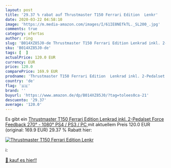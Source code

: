 ```yaml
---
layout: post
title: '29.37 % rabat auf Thrustmaster T150 Ferrari Edition  Lenkr'
date: 2020-03-22 04:58:10
image: 'https://m.media-amazon.com/images/I/61IE8NEfkTL._SL200_.jpg'
comments: true
category: ofertas
author: ring
slug: 'B014XZ85J0-de Thrustmaster T150 Ferrari Edition Lenkrad inkl. 2-Pedalset...'
sku: 'B014XZ85J0-de'
tags: [  ]
actualPrice: 120.0 EUR
currency: EUR
price: 120.0
comparePrice: 169.9 EUR
prodname: 'Thrustmaster T150 Ferrari Edition  Lenkrad inkl. 2-Pedalset  Force Feedback  270° - 1080°  PS4 / PS3 / PC '
country: 'de'
flag: '🇩🇪'
brand: ''
buyurl: 'https://www.amazon.de/dp/B014XZ85J0/?tag=tolees0ca-21'
descuento: '29.37'
average: '120.0'
---
```


Es gibt ein [Thrustmaster T150 Ferrari Edition  Lenkrad inkl. 2-Pedalset  Force Feedback  270° - 1080°  PS4 / PS3 / PC ](https://www.amazon.de/dp/B014XZ85J0/?tag=tolees0ca-21) mit aktuellem Preis 120.0 EUR (original: 169.9 EUR) 29.37 % Rabatt hier:

[![Thrustmaster T150 Ferrari Edition  Lenkr](https://m.media-amazon.com/images/I/61IE8NEfkTL._SL200_.jpg)](https://www.amazon.de/dp/B014XZ85J0/?tag=tolees0ca-21)

ℹ️:


[🛒 kauf es hier!!](https://www.amazon.de/dp/B014XZ85J0/?tag=tolees0ca-21)
